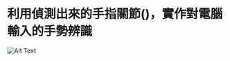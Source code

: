 # 利用偵測出來的手指關節()，實作對電腦輸入的手勢辨識
![Alt Text](https://github.com/erichsiao1106/hand-speak/blob/main/handgood.gif)
